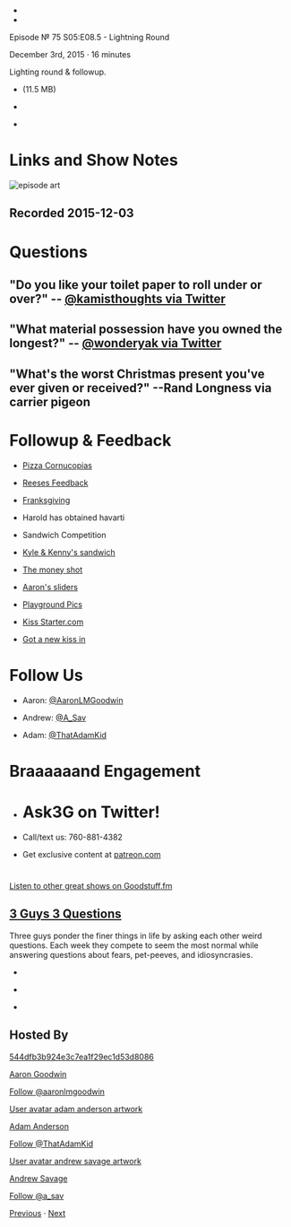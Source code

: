 -

-

Episode № 75 S05:E08.5 - Lightning Round

December 3rd, 2015 · 16 minutes

Lighting round & followup.

- [](http://podcasts-1.feedpress.co/13789/3G3Q%20-%20S05E08_5.mp3)(11.5 MB)

- [](http://twitter.com/intent/tweet?text=3%20Guys%203%20Questions%20%E2%84%96%2075%20on%20@goodstuff_fm%20-%20http://goodstuff.fm/3g3q/75)

- [](http://www.facebook.com/sharer/sharer.php?u=http://goodstuff.fm/3g3q/75)

# Links and Show Notes

![episode art](http://l.gdwn.co/1l6GR.png)

## Recorded 2015-12-03

# Questions

## "Do you like your toilet paper to roll under or over?" -- [@kamisthoughts via Twitter](http://twitter.com/kamisthoughts/status/665013107471724544)

## "What material possession have you owned the longest?" -- [@wonderyak via Twitter](http://twitter.com/wonderyak/status/667592740624973824)

## "What's the worst Christmas present you've ever given or received?" --Rand Longness via carrier pigeon

# Followup & Feedback

- [Pizza Cornucopias](http://l.gdwn.co/13voA)

- [Reeses Feedback](https://twitter.com/BryanMBrush/status/669272680651227141)

- [Franksgiving](http://www.10best.com/interests/foodie/franksgiving-a-new-american-tradition/)

- Harold has obtained havarti

- Sandwich Competition

- [Kyle & Kenny's sandwich](https://twitter.com/TransmissionAM/status/671199712381243392)

- [The money shot](https://twitter.com/TransmissionAM/status/671200098777346048)

- [Aaron's sliders](https://twitter.com/_3g3q/status/671339545783308288)

- [Playground Pics](http://m.imgur.com/a/EiTe8)

- [Kiss Starter.com](http://kissstarter.com)

- [Got a new kiss in](https://twitter.com/princessharold/status/671044787735146496)

# Follow Us

- Aaron: [@AaronLMGoodwin](http://twitter.com/aaronlmgoodwin)

- Andrew: [@A_Sav](http://twitter.com/a_sav)

- Adam: [@ThatAdamKid](http://twitter.com/thatadamkid)

# Braaaaaand Engagement

- # Ask3G on Twitter!

- Call/text us: 760-881-4382

- Get exclusive content at [patreon.com](http://www.patreon.com/3g3q)

#

[Listen to other great shows on Goodstuff.fm](http://www.goodstuff.fm)

## [3 Guys 3 Questions](/3g3q)

Three guys ponder the finer things in life by asking each other weird questions. Each week they compete to seem the most normal while answering questions about fears, pet-peeves, and idiosyncrasies.

- [](https://itunes.apple.com/us/podcast/3-guys-3-questions/id914129482)

- [](http://feed.3g3q.co/)

- [](mailto:3guys3questions@gmail.com?cc=sponsorship%40goodstuff.fm&subject=%5BGoodStuff%20FM%5D%20Sponsorship%20Inquiry%20for%203%20Guys%203%20Questions)

## Hosted By

[544dfb3b924e3c7ea1f29ec1d53d8086](/people/aaron-goodwin)[](http://gravatar.com/avatar/544dfb3b924e3c7ea1f29ec1d53d8086.png?s=300&r=pg)

[Aaron Goodwin](/people/aaron-goodwin)

[Follow @aaronlmgoodwin](https://twitter.com/aaronlmgoodwin)

[User avatar adam anderson artwork](/people/adam-anderson)[](https://goodstuffs3.s3.amazonaws.com/uploads/user/avatar/89/user_avatar_adam-anderson_artwork.png)

[Adam Anderson](/people/adam-anderson)

[Follow @ThatAdamKid](https://twitter.com/ThatAdamKid)

[User avatar andrew savage artwork](/people/andrew-savage)[](https://goodstuffs3.s3.amazonaws.com/uploads/user/avatar/95/user_avatar_andrew-savage_artwork.png)

[Andrew Savage](/people/andrew-savage)

[Follow @a_sav](https://twitter.com/a_sav)

[Previous](/3g3q/74) · [Next](/3g3q/76)
